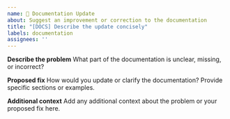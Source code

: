 ```yaml
---
name: 📖 Documentation Update
about: Suggest an improvement or correction to the documentation
title: "[DOCS] Describe the update concisely"
labels: documentation
assignees: ''
---
```


**Describe the problem**
What part of the documentation is unclear, missing, or incorrect?

**Proposed fix**
How would you update or clarify the documentation? Provide specific sections or examples.

**Additional context**
Add any additional context about the problem or your proposed fix here.
